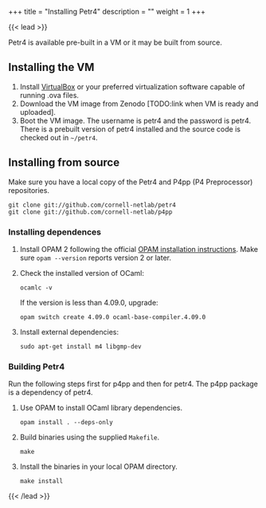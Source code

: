 +++
title = "Installing Petr4"
description = ""
weight = 1
+++

{{< lead >}}

Petr4 is available pre-built in a VM or it may be built from source.

## Installing the VM

1. Install [VirtualBox](https://virtualbox.org/) or your preferred
   virtualization software capable of running .ova files.
1. Download the VM image from Zenodo [TODO:link when VM is ready and
   uploaded].
1. Boot the VM image. The username is petr4 and the password is petr4. There
   is a prebuilt version of petr4 installed and the source code is
   checked out in `~/petr4`.

## Installing from source

Make sure you have a local copy of the Petr4 and P4pp (P4 Preprocessor)
repositories.
```
git clone git://github.com/cornell-netlab/petr4
git clone git://github.com/cornell-netlab/p4pp
```

### Installing dependences

1. Install OPAM 2 following the official [OPAM installation
   instructions](https://opam.ocaml.org/doc/Install.html). Make sure `opam
   --version` reports version 2 or later.

1. Check the installed version of OCaml:
    ```
    ocamlc -v
    ```
    If the version is less than 4.09.0, upgrade:
    ```
    opam switch create 4.09.0 ocaml-base-compiler.4.09.0
    ```

1. Install external dependencies:
   ```
   sudo apt-get install m4 libgmp-dev
   ```

### Building Petr4
Run the following steps first for p4pp and then for petr4. The p4pp package is
a dependency of petr4.

1. Use OPAM to install OCaml library dependencies. 
   ```
   opam install . --deps-only
   ```

1. Build binaries using the supplied `Makefile`.
   ```
   make
   ```

1. Install the binaries in your local OPAM directory.
   ```
   make install
   ``` 

{{< /lead >}}

